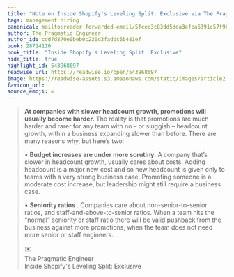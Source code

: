 ```yaml
---
title: "Note on Inside Shopify's Leveling Split: Exclusive via The Pragmatic Engineer"
tags: management hiring
canonical: mailto:reader-forwarded-email/5fcec3c83dd5dda3efea6391c57f9bbb
author: The Pragmatic Engineer
author_id: cdd7d870e0beb0c230d3faddc6b481ef
book: 28724110
book_title: "Inside Shopify's Leveling Split: Exclusive"
hide_title: true
highlight_id: 543968697
readwise_url: https://readwise.io/open/543968697
image: https://readwise-assets.s3.amazonaws.com/static/images/article2.74d541386bbf.png
favicon_url: 
source_emoji: ✉️
---
```


> **At companies with slower headcount growth, promotions will usually become harder.** The reality is that promotions are much harder and rarer for any team with no – or sluggish – headcount growth, within a business expanding slower than before. There are many reasons why, but here’s two:
> 
> •   **Budget increases are under more scrutiny.** A company that’s slower in headcount growth, usually cares about costs. Adding headcount is a major new cost and so new headcount is given only to teams with a very strong business case. Promoting someone is a moderate cost increase, but leadership might still require a business case.
>     
> •   **Seniority ratios** . Companies care about non-senior-to-senior ratios, and staff-and-above-to-senior ratios. When a team hits the “normal” seniority or staff ratio there will be valid pushback from the business against more promotions, when the team does not need more senior or staff engineers.
> <div class="quoteback-footer"><div class="quoteback-avatar"><span class="mini-emoji"> ✉️</span></div><div class="quoteback-metadata"><div class="metadata-inner"><span style="display:none">FROM:</span><div aria-label="The Pragmatic Engineer" class="quoteback-author"> The Pragmatic Engineer</div><div aria-label="Inside Shopify's Leveling Split: Exclusive" class="quoteback-title"> Inside Shopify's Leveling Split: Exclusive</div></div></div></div>